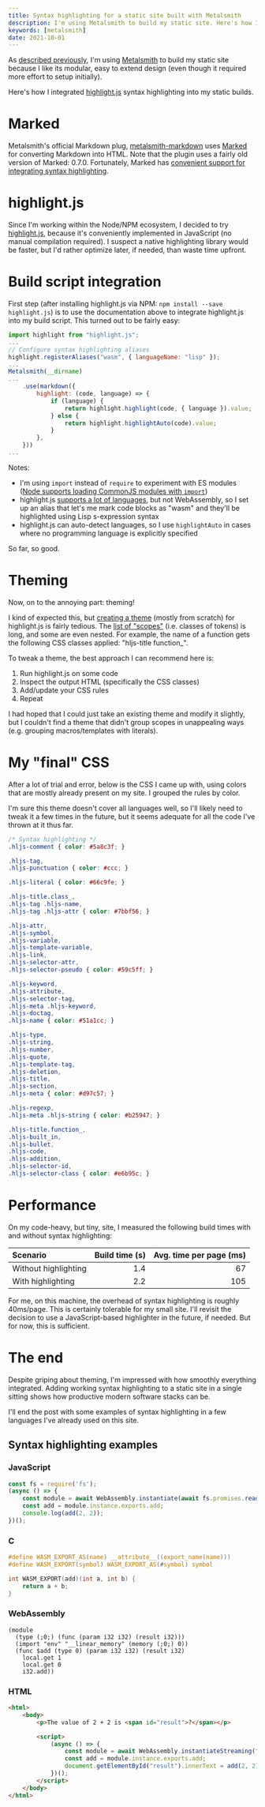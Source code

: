 ```yaml
---
title: Syntax highlighting for a static site built with Metalsmith
description: I'm using Metalsmith to build my static site. Here's how I integrated syntax highlighting using highlight.js.
keywords: [metalsmith]
date: 2021-10-01
---
```

As [described previously](metalsmith.md), I'm using [Metalsmith](https://metalsmith.io/) to build my static site because I like its modular, easy to extend design (even though it required more effort to setup initially).

Here's how I integrated [highlight.js](https://highlightjs.org/) syntax highlighting into my static builds.

# Marked
Metalsmith's official Markdown plug, [metalsmith-markdown](https://github.com/segmentio/metalsmith-markdown) uses [Marked](https://marked.js.org/) for converting Markdown into HTML. Note that the plugin uses a fairly old version of Marked: 0.7.0. Fortunately, Marked has [convenient support for integrating syntax highlighting](https://marked.js.org/using_advanced#highlight).

# highlight.js
Since I'm working within the Node/NPM ecosystem, I decided to try [highlight.js](https://highlightjs.org/), because it's conveniently implemented in JavaScript (no manual compilation required). I suspect a native highlighting library would be faster, but I'd rather optimize later, if needed, than waste time upfront.

# Build script integration
First step (after installing highlight.js via NPM: `npm install --save highlight.js`) is to use the documentation above to integrate highlight.js into my build script. This turned out to be fairly easy:

```javascript
import highlight from "highlight.js";
...
// Configure syntax highlighting aliases
highlight.registerAliases("wasm", { languageName: "lisp" });
...
Metalsmith(__dirname)
...
    .use(markdown({
        highlight: (code, language) => {
            if (language) {
                return highlight.highlight(code, { language }).value;
            } else {
                return highlight.highlightAuto(code).value;
            }
        },
    }))
...
```

Notes:

* I'm using `import` instead of `require` to experiment with ES modules ([Node supports loading CommonJS modules with `import`](../web-development/using-commonjs-modules-from-es-modules.md))
* highlight.js [supports a lot of languages](https://highlightjs.org/static/demo/), but not WebAssembly, so I set up an alias that let's me mark code blocks as "wasm" and they'll be highlighted using Lisp s-expression syntax
* highlight.js can auto-detect languages, so I use `highlightAuto` in cases where no programming language is explicitly specified

So far, so good.

# Theming
Now, on to the annoying part: theming!

I kind of expected this, but [creating a theme](https://highlightjs.readthedocs.io/en/latest/theme-guide.html#) (mostly from scratch) for highlight.js is fairly tedious. The [list of "scopes"](https://highlightjs.readthedocs.io/en/latest/css-classes-reference.html) (i.e. classes of tokens) is long, and some are even nested. For example, the name of a function gets the following CSS classes applied: "hljs-title function_".

To tweak a theme, the best approach I can recommend here is:
1. Run highlight.js on some code
1. Inspect the output HTML (specifically the CSS classes)
1. Add/update your CSS rules
1. Repeat

I had hoped that I could just take an existing theme and modify it slightly, but I couldn't find a theme that didn't group scopes in unappealing ways (e.g. grouping macros/templates with literals).

# My "final" CSS
After a lot of trial and error, below is the CSS I came up with, using colors that are mostly already present on my site. I grouped the rules by color.

I'm sure this theme doesn't cover all languages well, so I'll likely need to tweak it a few times in the future, but it seems adequate for all the code I've thrown at it thus far.

```css
/* Syntax highlighting */
.hljs-comment { color: #5a8c3f; }

.hljs-tag,
.hljs-punctuation { color: #ccc; }

.hljs-literal { color: #66c9fe; }

.hljs-title.class_,
.hljs-tag .hljs-name,
.hljs-tag .hljs-attr { color: #7bbf56; }

.hljs-attr,
.hljs-symbol,
.hljs-variable,
.hljs-template-variable,
.hljs-link,
.hljs-selector-attr,
.hljs-selector-pseudo { color: #59c5ff; }

.hljs-keyword,
.hljs-attribute,
.hljs-selector-tag,
.hljs-meta .hljs-keyword,
.hljs-doctag,
.hljs-name { color: #51a1cc; }

.hljs-type,
.hljs-string,
.hljs-number,
.hljs-quote,
.hljs-template-tag,
.hljs-deletion,
.hljs-title,
.hljs-section,
.hljs-meta { color: #d97c57; }

.hljs-regexp,
.hljs-meta .hljs-string { color: #b25947; }

.hljs-title.function_,
.hljs-built_in,
.hljs-bullet,
.hljs-code,
.hljs-addition,
.hljs-selector-id,
.hljs-selector-class { color: #e6b95c; }
```

# Performance
On my code-heavy, but tiny, site, I measured the following build times with and without syntax highlighting:

| Scenario | Build time (s) | Avg. time per page (ms) |
| :--- | ---: | ---: |
| Without highlighting | 1.4 | 67 |
| With highlighting | 2.2 | 105 |

For me, on this machine, the overhead of syntax highlighting is roughly 40ms/page. This is certainly tolerable for my small site. I'll revisit the decision to use a JavaScript-based highlighter in the future, if needed. But for now, this is sufficient.

# The end
Despite griping about theming, I'm impressed with how smoothly everything integrated. Adding working syntax highlighting to a static site in a single sitting shows how productive modern software stacks can be.

I'll end the post with some examples of syntax highlighting in a few languages I've already used on this site.

## Syntax highlighting examples
### JavaScript
```javascript
const fs = require('fs');
(async () => {
    const module = await WebAssembly.instantiate(await fs.promises.readFile("./add.wasm"));
    const add = module.instance.exports.add;
    console.log(add(2, 2));
})();
```

### C
```c
#define WASM_EXPORT_AS(name) __attribute__((export_name(name)))
#define WASM_EXPORT(symbol) WASM_EXPORT_AS(#symbol) symbol

int WASM_EXPORT(add)(int a, int b) {
    return a + b;
}
```

### WebAssembly
```webassembly
(module
  (type (;0;) (func (param i32 i32) (result i32)))
  (import "env" "__linear_memory" (memory (;0;) 0))
  (func $add (type 0) (param i32 i32) (result i32)
    local.get 1
    local.get 0
    i32.add))
```

### HTML
```html
<html>
    <body>
        <p>The value of 2 + 2 is <span id="result">?</span></p>

        <script>
            (async () => {
                const module = await WebAssembly.instantiateStreaming(fetch("./add.wasm"));
                const add = module.instance.exports.add;
                document.getElementById("result").innerText = add(2, 2);
            })();
        </script>
    </body>
</html>
```
